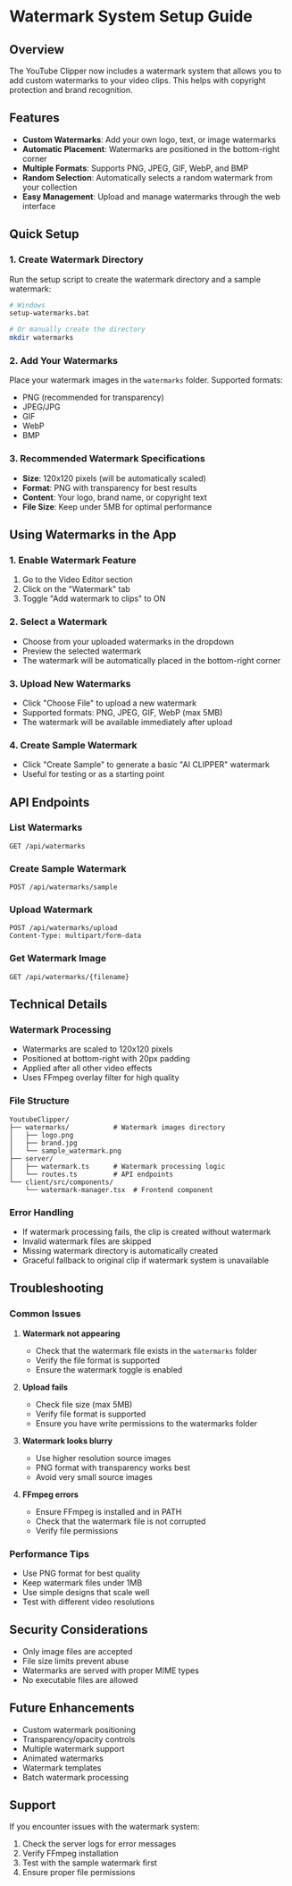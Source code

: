# Watermark System Setup Guide

## Overview
The YouTube Clipper now includes a watermark system that allows you to add custom watermarks to your video clips. This helps with copyright protection and brand recognition.

## Features
- **Custom Watermarks**: Add your own logo, text, or image watermarks
- **Automatic Placement**: Watermarks are positioned in the bottom-right corner
- **Multiple Formats**: Supports PNG, JPEG, GIF, WebP, and BMP
- **Random Selection**: Automatically selects a random watermark from your collection
- **Easy Management**: Upload and manage watermarks through the web interface

## Quick Setup

### 1. Create Watermark Directory
Run the setup script to create the watermark directory and a sample watermark:

```bash
# Windows
setup-watermarks.bat

# Or manually create the directory
mkdir watermarks
```

### 2. Add Your Watermarks
Place your watermark images in the `watermarks` folder. Supported formats:
- PNG (recommended for transparency)
- JPEG/JPG
- GIF
- WebP
- BMP

### 3. Recommended Watermark Specifications
- **Size**: 120x120 pixels (will be automatically scaled)
- **Format**: PNG with transparency for best results
- **Content**: Your logo, brand name, or copyright text
- **File Size**: Keep under 5MB for optimal performance

## Using Watermarks in the App

### 1. Enable Watermark Feature
1. Go to the Video Editor section
2. Click on the "Watermark" tab
3. Toggle "Add watermark to clips" to ON

### 2. Select a Watermark
- Choose from your uploaded watermarks in the dropdown
- Preview the selected watermark
- The watermark will be automatically placed in the bottom-right corner

### 3. Upload New Watermarks
- Click "Choose File" to upload a new watermark
- Supported formats: PNG, JPEG, GIF, WebP (max 5MB)
- The watermark will be available immediately after upload

### 4. Create Sample Watermark
- Click "Create Sample" to generate a basic "AI CLIPPER" watermark
- Useful for testing or as a starting point

## API Endpoints

### List Watermarks
```http
GET /api/watermarks
```

### Create Sample Watermark
```http
POST /api/watermarks/sample
```

### Upload Watermark
```http
POST /api/watermarks/upload
Content-Type: multipart/form-data
```

### Get Watermark Image
```http
GET /api/watermarks/{filename}
```

## Technical Details

### Watermark Processing
- Watermarks are scaled to 120x120 pixels
- Positioned at bottom-right with 20px padding
- Applied after all other video effects
- Uses FFmpeg overlay filter for high quality

### File Structure
```
YoutubeClipper/
├── watermarks/           # Watermark images directory
│   ├── logo.png
│   ├── brand.jpg
│   └── sample_watermark.png
├── server/
│   ├── watermark.ts      # Watermark processing logic
│   └── routes.ts         # API endpoints
└── client/src/components/
    └── watermark-manager.tsx  # Frontend component
```

### Error Handling
- If watermark processing fails, the clip is created without watermark
- Invalid watermark files are skipped
- Missing watermark directory is automatically created
- Graceful fallback to original clip if watermark system is unavailable

## Troubleshooting

### Common Issues

1. **Watermark not appearing**
   - Check that the watermark file exists in the `watermarks` folder
   - Verify the file format is supported
   - Ensure the watermark toggle is enabled

2. **Upload fails**
   - Check file size (max 5MB)
   - Verify file format is supported
   - Ensure you have write permissions to the watermarks folder

3. **Watermark looks blurry**
   - Use higher resolution source images
   - PNG format with transparency works best
   - Avoid very small source images

4. **FFmpeg errors**
   - Ensure FFmpeg is installed and in PATH
   - Check that the watermark file is not corrupted
   - Verify file permissions

### Performance Tips
- Use PNG format for best quality
- Keep watermark files under 1MB
- Use simple designs that scale well
- Test with different video resolutions

## Security Considerations
- Only image files are accepted
- File size limits prevent abuse
- Watermarks are served with proper MIME types
- No executable files are allowed

## Future Enhancements
- Custom watermark positioning
- Transparency/opacity controls
- Multiple watermark support
- Animated watermarks
- Watermark templates
- Batch watermark processing

## Support
If you encounter issues with the watermark system:
1. Check the server logs for error messages
2. Verify FFmpeg installation
3. Test with the sample watermark first
4. Ensure proper file permissions 